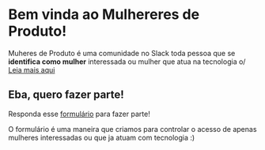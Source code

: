 # Bem vinda ao Mulhereres de Produto!
Muheres de Produto é uma comunidade no Slack toda pessoa que se **identifica como mulher** interessada ou mulher que atua na tecnologia o/
[Leia mais aqui](https://medium.com/mulheres-de-produto/mulheres-de-produto-uma-comunidade-feita-para-pessoas-que-se-identificam-como-mulheres-3625c2c9ec41)

## Eba, quero fazer parte!
Responda esse [formulário](https://docs.google.com/forms/d/e/1FAIpQLSczoWkXSl8q_YxYQIx23dcFDX5IMUNL7E_iGrCBX4D9rTxNUw/viewform?usp=sf_link) para fazer parte! 

O formulário é uma maneira que criamos para controlar o acesso de apenas mulheres interessadas ou que ja atuam com tecnologia :)
